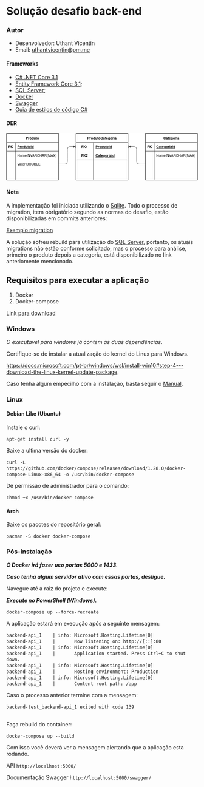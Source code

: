 # Solução desafio back-end

### Autor

- Desenvolvedor: Uthant Vicentin
- Email: uthantvicentin@pm.me

#### Frameworks

- [C# .NET Core 3.1](https://docs.microsoft.com/pt-br/dotnet/)
- [Entity Framework Core 3.1](https://docs.microsoft.com/pt-br/ef/core/);
- [SQL Server](https://docs.microsoft.com/pt-br/sql/sql-server/?view=sql-server-ver15);
- [Docker](https://docs.docker.com/)
- [Swagger](https://swagger.io/)
- [Guia de estilos de código C#](https://docs.microsoft.com/pt-br/dotnet/csharp/programming-guide/inside-a-program/coding-conventions)


#### DER
![DER](src/Diagram.png)


#### Nota
A implementação foi iniciada utilizando o [Sqlite](https://sqlite.org/index.html). Todo o processo de migration, item obrigatório segundo as normas do desafio, estão disponibilizadas em commits anteriores:

[Exemplo migration](https://github.com/uthantvicentin/Backend-test/tree/1a2699981954fafee3f98d7b2954b64e32624526/BackEnd.Repository/Migrations)

A solução sofreu rebuild para utilização do [SQL Server](https://docs.microsoft.com/pt-br/sql/sql-server/?view=sql-server-ver15), portanto, os atuais migrations não estão conforme solicitado, mas o processo para análise, primeiro o produto depois a categoria, está disponibilizado no link anteriomente mencionado.

## Requisitos para executar a aplicação
 1. Docker
 2. Docker-compose

 [Link para download](https://www.docker.com/products/docker-desktop)

### Windows
 *O executavel para windows já contem as duas dependências*.

Certifique-se de instalar a atualização do kernel do Linux para Windows. 

https://docs.microsoft.com/pt-br/windows/wsl/install-win10#step-4---download-the-linux-kernel-update-package.

Caso tenha algum empecilho com a instalação, basta seguir o [Manual](https://docs.docker.com/docker-for-windows/install/).

### Linux

#### Debian Like (Ubuntu)
Instale o curl:
```
apt-get install curl -y
```
Baixe a ultima versão do docker:
```
curl -L https://github.com/docker/compose/releases/download/1.28.0/docker-compose-Linux-x86_64 -o /usr/bin/docker-compose
```
Dê permissão de administrador para o comando:
```
chmod +x /usr/bin/docker-compose
```

#### Arch
Baixe os pacotes do repositório geral:
```
pacman -S docker docker-compose
```

### Pós-instalação
***O Docker irá fazer uso portas 5000 e 1433.***

***Caso tenha algum servidor ativo com essas portas, desligue.***


Navegue até a raiz do projeto e execute:

***Execute no PowerShell (Windows).***
```
docker-compose up --force-recreate
```

A aplicação estará em execução após a seguinte mensagem:
```
backend-api_1    | info: Microsoft.Hosting.Lifetime[0]
backend-api_1    |       Now listening on: http://[::]:80
backend-api_1    | info: Microsoft.Hosting.Lifetime[0]
backend-api_1    |       Application started. Press Ctrl+C to shut down.
backend-api_1    | info: Microsoft.Hosting.Lifetime[0]
backend-api_1    |       Hosting environment: Production
backend-api_1    | info: Microsoft.Hosting.Lifetime[0]
backend-api_1    |       Content root path: /app
```
Caso o processo anterior termine com a mensagem:

```
backend-test_backend-api_1 exited with code 139
 
```
Faça rebuild do container:

```
docker-compose up --build
```
Com isso você deverá ver a mensagem alertando que a aplicação esta rodando.

API `http://localhost:5000/`

Documentação Swagger `http://localhost:5000/swagger/`
